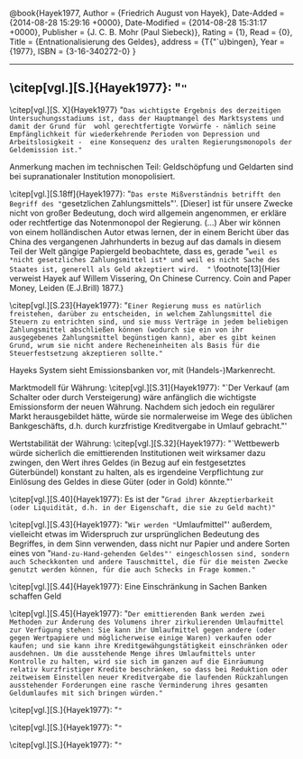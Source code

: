 @book{Hayek1977,
  Author = {Friedrich August von Hayek},
  Date-Added = {2014-08-28 15:29:16 +0000},
  Date-Modified = {2014-08-28 15:31:17 +0000},
  Publisher = {J. C. B. Mohr (Paul Siebeck)},
  Rating = {1},
  Read = {0},
  Title = {Entnationalisierung des Geldes},
  address = {T{\"`u}bingen},
  Year = {1977},
  ISBN = {3-16-340272-0}
  }

---------------
\citep[vgl.][S.]{Hayek1977}: "`"`
-------------
\citep[vgl.][S. X]{Hayek1977} "`Das wichtigste Ergebnis des derzeitigen Untersuchungsstadiums ist, dass der Hauptmangel des Marktsystems und damit der Grund für  wohl gerechtfertigte Vorwürfe - nämlich seine Empfänglichkeit für wiederkehrende Perioden von Depression und Arbeitslosigkeit -  eine Konsequenz des uralten Regierungsmonopols der Geldemission ist."`

Anmerkung machen im technischen Teil: Geldschöpfung und Geldarten sind bei supranationaler Institution monopolisiert.

\citep[vgl.][S.18ff]{Hayek1977}: "`Das erste Mißverständnis betrifft den Begriff des "`gesetzlichen Zahlungsmittels"'. [Dieser] ist für unsere Zwecke nicht von großer Bedeutung, doch wird allgemein angenommen, er erkläre oder rechtfertige das Notenmonopol der Regierung. (...) Aber wir können von einem holländischen Autor etwas lernen, der in einem Bericht über das China des vergangenen Jahrhunderts in bezug auf das damals in diesem Teil der Welt gängige Papiergeld beobachtete, dass es, gerade "`weil es *nicht gesetzliches Zahlungsmittel ist* und weil es nicht Sache des Staates ist, generell als Geld akzeptiert wird.  "` \footnote[13]{Hier verweist Hayek auf Willem Vissering, On Chinese Currency. Coin and Paper Money, Leiden (E.J.Brill) 1877.}


\citep[vgl.][S.23]{Hayek1977}: "`Einer Regierung muss es natürlich freistehen, darüber zu entscheiden, in welchem Zahlungsmittel die Steuern zu entrichten sind, und sie muss Verträge in jedem beliebigen Zahlungsmittel abschließen können (wodurch sie ein von ihr ausgegebenes Zahlungsmittel begünstigen kann), aber es gibt keinen Grund, wrum sie nicht andere Recheneinheiten als Basis für die Steuerfestsetzung akzeptieren sollte."`

Hayeks System sieht Emissionsbanken vor, mit (Handels-)Markenrecht.

Marktmodell für Währung:  \citep[vgl.][S.31]{Hayek1977}: "`Der Verkauf (am Schalter oder durch Versteigerung) wäre anfänglich die wichtigste Emissionsform der neuen Währung. Nachdem sich jedoch ein regulärer Markt herausgebildet hätte, würde sie normalerweise im Wege des üblichen Bankgeschäfts, d.h. durch kurzfristige Kreditvergabe in Umlauf gebracht."'


Wertstabilität der Währung: \citep[vgl.][S.32]{Hayek1977}: "`Wettbewerb würde sicherlich die emittierenden Institutionen weit wirksamer dazu zwingen, den Wert ihres Geldes (in Bezug auf ein festgesetztes Güterbündel) konstant zu halten, als es irgendeine Verpflichtung zur Einlösung des Geldes in diese Güter (oder in Gold) könnte."'


\citep[vgl.][S.40]{Hayek1977}: Es ist der "`Grad ihrer Akzeptierbarkeit (oder Liquidität, d.h. in der Eigenschaft, die sie zu Geld macht)"`

\citep[vgl.][S.43]{Hayek1977}: "`Wir werden "`Umlaufmittel"' außerdem, vielleicht etwas im Widerspruch zur ursprünglichen Bedeutung des Begriffes, in dem Sinn verwenden, dass nicht nur Papier und andere Sorten eines von "`Hand-zu-Hand-gehenden Geldes"' eingeschlossen sind, sondern auch Scheckkonten und andere Tauschmittel, die für die meisten Zwecke genutzt werden können, für die auch Schecks in Frage kommen."`

\citep[vgl.][S.44]{Hayek1977}: Eine Einschränkung in Sachen Banken schaffen Geld

\citep[vgl.][S.45]{Hayek1977}: "`Der emittierenden Bank werden zwei Methoden zur Änderung des Volumens ihrer zirkulierenden Umlaufmittel zur Verfügung stehen: Sie kann ihr Umlaufmittel gegen andere (oder gegen Wertpapiere und möglicherweise einige Waren) verkaufen oder kaufen; und sie kann ihre Kreditgewähgungstätigkeit einschränken oder ausdehnen. Um die ausstehende Menge ihres Umlaufmittels unter Kontrolle zu halten, wird sie sich im ganzen auf die Einräumung relativ kurzfristiger Kredite beschränken, so dass bei Reduktion oder zeitweisem Einstellen neuer Kreditvergabe die laufenden Rückzahlungen ausstehender Forderungen eine rasche Verminderung ihres gesamten Geldumlaufes mit sich bringen würden."`





\citep[vgl.][S.]{Hayek1977}: "`"`

\citep[vgl.][S.]{Hayek1977}: "`"`

\citep[vgl.][S.]{Hayek1977}: "`"`
